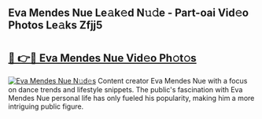 ## Eva Mendes Nue Le𝚊k𝚎d N𝚞𝚍e - Part-oai Vid𝚎o Photos Le𝚊ks Zfjj5

# <h2><a href="http://fb3xek.evod.top/?m=Eva+Mendes+Nue">🔗 👉🔴 Eva Mendes Nue Vid𝚎o Ph𝚘t𝚘s</a></h2>

[![Eva Mendes Nue N𝚞d𝚎s](https://i.imgur.com/8V9OHl7.gif)](http://fb3xek.evod.top/?m=Eva+Mendes+Nue)
Content creator Eva Mendes Nue with a focus on dance trends and lifestyle snippets. The public's fascination with Eva Mendes Nue personal life has only fueled his popularity, making him a more intriguing public figure. 

